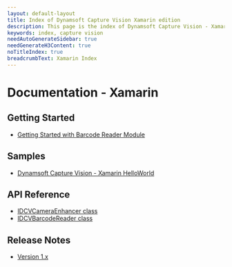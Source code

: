 ```yaml
---
layout: default-layout
title: Index of Dynamsoft Capture Vision Xamarin edition
description: This page is the index of Dynamsoft Capture Vision - Xamarin edition
keywords: index, capture vision
needAutoGenerateSidebar: true
needGenerateH3Content: true
noTitleIndex: true
breadcrumbText: Xamarin Index
---
```


# Documentation - Xamarin

## Getting Started

- [Getting Started with Barcode Reader Module](user-guide/barcode-reader.md)

## Samples

- <a href = "https://github.com/Dynamsoft/capture-vision-xamarin-forms-samples" target="_blank">Dynamsoft Capture Vision - Xamarin HelloWorld</a>

## API Reference

- [IDCVCameraEnhancer class](api-reference/camera-view.md)
- [IDCVBarcodeReader class](api-reference/barcode-reader.md)

## Release Notes

- [Version 1.x](release-notes/xamarin-1.md)

